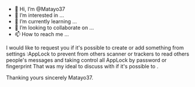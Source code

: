 - 👋 Hi, I’m @Matayo37
- 👀 I’m interested in ...
- 🌱 I’m currently learning ...
- 💞️ I’m looking to collaborate on ...
- 📫 How to reach me ...

<!---
Matayo37/Matayo37 is a ✨ special ✨ repository because its `README.md` (this file) appears on your GitHub profile.
You can click the Preview link to take a look at your changes.
--->
I would like to request you if it's possible to create or add something from settings :AppLock to prevent from others scanner or trackers to read others people's messages and taking control all AppLock by password or fingerprint 
That was my ideal to discuss with if it's possible to .

Thanking yours sincerely
Matayo37.

